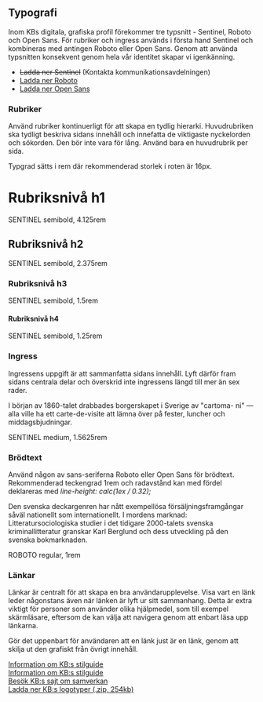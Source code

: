 ## Typografi
Inom KBs digitala, grafiska profil förekommer tre typsnitt - Sentinel, Roboto och Open Sans. För rubriker och ingress används i första hand Sentinel och kombineras med antingen Roboto eller Open Sans. Genom att använda typsnitten konsekvent genom hela vår identitet skapar vi igenkänning.

* <s>Ladda ner Sentinel</s> (Kontakta kommunikationsavdelningen)
* [Ladda ner Roboto](https://fonts.google.com/specimen/Roboto?preview.text_type=custom)
* [Ladda ner Open Sans](https://fonts.google.com/specimen/Open+Sans?preview.text_type=custom)

### Rubriker
Använd rubriker kontinuerligt för att skapa en tydlig hierarki. Huvudrubriken ska tydligt beskriva sidans innehåll och innefatta de viktigaste nyckelorden och sökorden. Den bör inte vara för lång. Använd bara en huvudrubrik per sida. 

<span class="badge bg-info badge-icon text-dark"><i class="kbico-exclamation"></i></span> Typgrad sätts i rem där rekommenderad storlek i roten är 16px. 

<div class="example-block example-type bg-light">
<h1>Rubriksnivå h1</h1>
<span>SENTINEL</span>
<span>semibold, 4.125rem</span>
</div>

<div class="example-block example-type bg-light">
<h2>Rubriksnivå h2</h2>
<span>SENTINEL</span>
<span>semibold, 2.375rem</span>
</div>

<div class="example-block example-type bg-light">
<h3>Rubriksnivå h3</h3>
<span>SENTINEL</span>
<span>semibold, 1.5rem</span>
</div>

<div class="example-block example-type bg-light">
<h4>Rubriksnivå h4</h4>
<span>SENTINEL</span>
<span>semibold, 1.25rem</span>
</div>

### Ingress
Ingressens uppgift är att sammanfatta sidans innehåll. Lyft därför fram sidans centrala delar och överskrid inte ingressens längd till mer än sex rader.


<div class="example-block example-type bg-light">
<p class="lead">
    I början av 1860-talet drabbades borgerskapet i Sverige av "cartoma- ni" — alla ville ha ett carte-de-visite att lämna över på fester, luncher och middagsbjudningar.
</p>
<span>SENTINEL</span>
<span>medium, 1.5625rem</span>
</div>

### Brödtext
Använd någon av sans-seriferna Roboto eller Open Sans för brödtext. Rekommenderad teckengrad 1rem och radavstånd kan med fördel deklareras med *line-height: calc(1ex / 0.32);*

<div class="example-block example-type bg-light">
<p>
    Den svenska deckargenren har nått exempellösa försäljningsframgångar såväl nationellt som internationellt. I mordens marknad: Litteratursociologiska studier i det tidigare 2000-talets svenska kriminallitteratur granskar Karl Berglund och dess utveckling på den svenska bokmarknaden.
</p>
<span>ROBOTO</span>
<span>regular, 1rem</span>
</div>


### Länkar
Länkar är centralt för att skapa en bra användarupplevelse. Visa vart en länk leder någonstans även när länken är lyft ur sitt sammanhang. Detta är extra viktigt för personer som använder olika hjälpmedel, som till exempel skärmläsare, eftersom de kan välja att navigera genom att enbart läsa upp länkarna. 

Gör det uppenbart för användaren att en länk just är en länk, genom att skilja ut den grafiskt från övrigt innehåll.

<div class="example-block bg-light">
<a class="" href="#">Information om KB:s stilguide</a><br>
<a class="text-kb-secondary-blue text-decoration-none" href="#">Information om KB:s stilguide</a>
</div>
<div class="example-block bg-light">
<a class="" href="#">Besök KB:s sajt om samverkan</a><i class=""></i>
</div>
<div class="example-block bg-light">
<a class="" href="#">Ladda ner KB:s logotyper (.zip, 254kb)</a>
</div>
